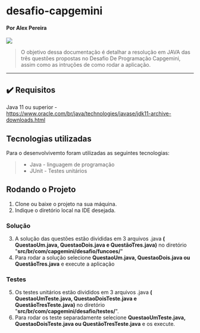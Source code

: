 # desafio-capgemini
#### Por Alex Pereira
![](https://www.capgemini.com/br-pt/wp-content/themes/capgemini-komposite/assets/images/logo.svg)

> O objetivo dessa documentação é detalhar a resolução em JAVA das três questões propostas no Desafio De Programação Capgemini, assim como as intruções de como rodar a aplicação.
***

## :heavy_check_mark:  Requisitos
Java 11 ou superior - https://www.oracle.com/br/java/technologies/javase/jdk11-archive-downloads.html

## Tecnologias utilizadas

Para o desenvolvivemto foram utilizadas as seguintes tecnologias:

>- Java - linguagem de programação
>- JUnit - Testes unitários

## Rodando o Projeto

1. Clone ou baixe o projeto na sua máquina.
2. Indique o diretório local na IDE desejada.

### Solução

3. A solução das questões estão divididas em 3 arquivos .java **( QuestaoUm.java, QuestaoDois.java e QuestãoTres.java)** no diretório "**src/br/com/capgemini/desafio/funcoes/**"
4. Para rodar a solução selecione **QuestaoUm.java, QuestaoDois.java ou QuestãoTres.java** e execute a aplicação

### Testes

5. Os testes unitários estão divididos em 3 arquivos .java **( QuestaoUmTeste.java, QuestaoDoisTeste.java e QuestãoTresTeste.java)** no diretório "**src/br/com/capgemini/desafio/testes/**".
6. Para rodar os teste separadamente selecione **QuestaoUmTeste.java, QuestaoDoisTeste.java ou QuestãoTresTeste.java** e os execute.
